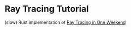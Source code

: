 # Ray Tracing Tutorial

(slow) Rust implementation of [Ray Tracing in One Weekend](https://raytracing.github.io/books/RayTracingInOneWeekend.html)